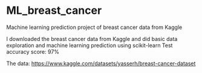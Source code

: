 # ML_breast_cancer
Machine learning prediction project of breast cancer data from Kaggle


I downloaded the breast cancer data from Kaggle and did basic data exploration and machine learning prediction using scikit-learn 
Test accuracy score: 97%

The data: https://www.kaggle.com/datasets/yasserh/breast-cancer-dataset
